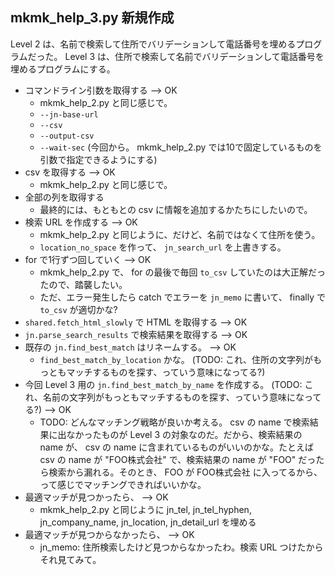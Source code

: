 ## mkmk_help_3.py 新規作成

Level 2 は、名前で検索して住所でバリデーションして電話番号を埋めるプログラムだった。
Level 3 は、住所で検索して名前でバリデーションして電話番号を埋めるプログラムにする。

- コマンドライン引数を取得する --> OK
    - mkmk_help_2.py と同じ感じで。
    - `--jn-base-url`
    - `--csv`
    - `--output-csv`
    - `--wait-sec` (今回から。 mkmk_help_2.py では10で固定しているものを引数で指定できるようにする)
- csv を取得する --> OK
    - mkmk_help_2.py と同じ感じで。
- 全部の列を取得する
    - 最終的には、もともとの csv に情報を追加するかたちにしたいので。
- 検索 URL を作成する --> OK
    - mkmk_help_2.py と同じように、だけど、名前ではなくて住所を使う。
    - `location_no_space` を作って、 `jn_search_url` を上書きする。
- for で1行ずつ回していく --> OK
    - mkmk_help_2.py で、 for の最後で毎回 `to_csv` していたのは大正解だったので、踏襲したい。
    - ただ、エラー発生したら catch でエラーを `jn_memo` に書いて、 finally で `to_csv` が適切かな?
- `shared.fetch_html_slowly` で HTML を取得する --> OK
- `jn.parse_search_results` で検索結果を取得する --> OK
- 既存の `jn.find_best_match` はリネームする。 --> OK
    - `find_best_match_by_location` かな。 (TODO: これ、住所の文字列がもっともマッチするものを探す、っていう意味になってる?)
- 今回 Level 3 用の `jn.find_best_match_by_name` を作成する。 (TODO: これ、名前の文字列がもっともマッチするものを探す、っていう意味になってる?) --> OK
    - TODO: どんなマッチング戦略が良いか考える。 csv の name で検索結果に出なかったものが Level 3 の対象なのだ。だから、検索結果の name が、 csv の name に含まれているものがいいのかな。たとえば csv の name が "FOO株式会社" で、検索結果の name が "FOO" だったら検索から漏れる。そのとき、 FOO が FOO株式会社 に入ってるから、って感じでマッチングできればいいかな。
- 最適マッチが見つかったら、 --> OK
    - mkmk_help_2.py と同じように jn_tel, jn_tel_hyphen, jn_company_name, jn_location, jn_detail_url を埋める
- 最適マッチが見つからなかったら、 --> OK
    - jn_memo: 住所検索したけど見つからなかったわ。検索 URL つけたからそれ見てみて。

